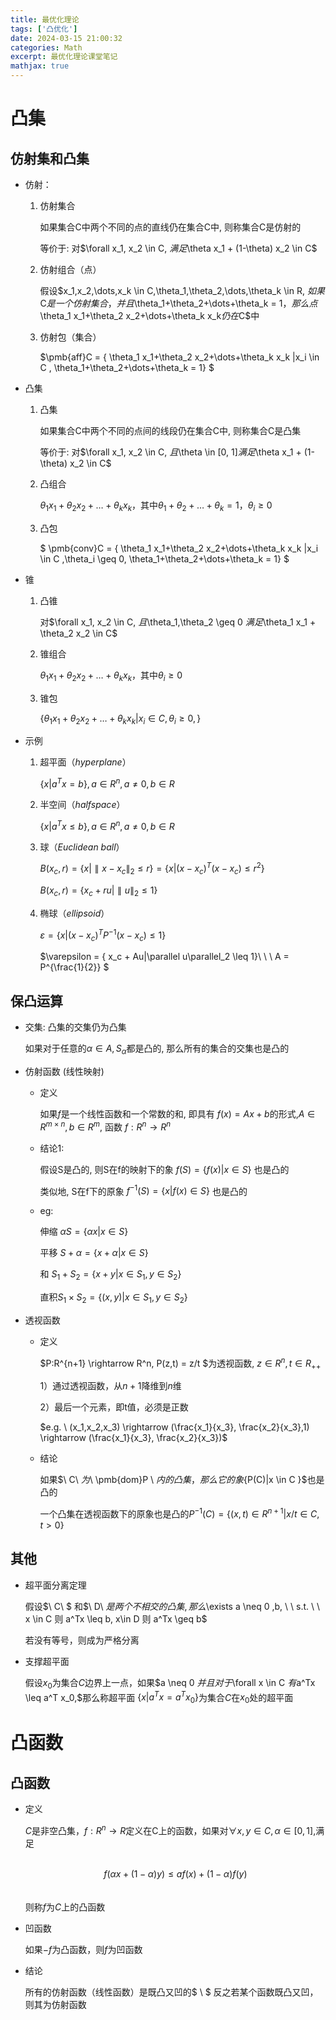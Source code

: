 ```yaml
---
title: 最优化理论
tags: ['凸优化']
date: 2024-03-15 21:00:32
categories: Math
excerpt: 最优化理论课堂笔记
mathjax: true
---
```


# 凸集

## 仿射集和凸集

+ 仿射：
    1. 仿射集合
    
        如果集合C中两个不同的点的直线仍在集合C中, 则称集合C是仿射的

        等价于: 对$\forall x_1, x_2 \in C, $满足$\theta x_1 + (1-\theta) x_2 \in C$
        
    2. 仿射组合（点）
    
        假设$x_1,x_2,\dots,x_k \in C,\theta_1,\theta_2,\dots,\theta_k \in R, $如果$C$是一个仿射集合，并且$\theta_1+\theta_2+\dots+\theta_k = 1$，那么点$\theta_1 x_1+\theta_2 x_2+\dots+\theta_k x_k$仍在$C$中

    3. 仿射包（集合）
    
        $\pmb{aff}C = \{ \theta_1 x_1+\theta_2 x_2+\dots+\theta_k x_k |x_i \in C , \theta_1+\theta_2+\dots+\theta_k = 1\} $
        
+ 凸集
    1. 凸集
        
        如果集合C中两个不同的点间的线段仍在集合C中, 则称集合C是凸集
        
        等价于: 对$\forall x_1, x_2 \in C, $且$\theta \in [0, 1]$满足$\theta x_1 + (1-\theta) x_2 \in C$

    2. 凸组合 
    
        $\theta_1 x_1+\theta_2 x_2+\dots+\theta_k x_k$，其中$\theta_1+\theta_2+\dots+\theta_k = 1，\theta_i \geq 0$
    3. 凸包
    
        $ \pmb{conv}C = \{ \theta_1 x_1+\theta_2 x_2+\dots+\theta_k x_k |x_i \in C ,\theta_i \geq 0, \theta_1+\theta_2+\dots+\theta_k = 1\} $
+ 锥
    1. 凸锥
    
        对$\forall x_1, x_2 \in C, $且$\theta_1,\theta_2 \geq 0 $满足$\theta_1 x_1 + \theta_2 x_2 \in C$
        
    2. 锥组合
        
        $\theta_1 x_1+\theta_2 x_2+\dots+\theta_k x_k$，其中$\theta_i \geq 0$
        
    3. 锥包
    
        $\{ \theta_1 x_1+\theta_2 x_2+\dots+\theta_k x_k |x_i \in C ,\theta_i \geq 0, \}$

+ 示例

    1. 超平面（$hyperplane$）
        
        $\{ x|a^Tx=b\}, a\in R^n, a \neq 0, b\in R$ 
        
    2. 半空间（$halfspace$）
        
        $\{ x|a^Tx \leq b\},a \in R^n, a \neq 0, b\in R$ 
        
    3. 球（$Euclidean \ ball$）
        
        $B(x_c, r) = \{x|\parallel x - x_c\parallel_2 \leq r\} = \{x|(x - x_c)^T(x - x_c) \leq r^2\}$
        
        $B(x_c,r) = \{x_c + ru|\parallel u\parallel_2 \leq 1\}$
        
    4. 椭球（$ellipsoid$）
    
        $\varepsilon = \{x|(x - x_c)^TP^{-1}(x - x_c) \leq 1\}$
        
        $\varepsilon = \{ x_c + Au|\parallel u\parallel_2 \leq 1\}\ \ \ A = P^{\frac{1}{2}} $
        
        
## 保凸运算

+ 交集: 凸集的交集仍为凸集

    如果对于任意的$\alpha \in A, S_\alpha$都是凸的, 那么所有的集合的交集也是凸的

+ 仿射函数 (线性映射)
    + 定义
    
        如果$f$是一个线性函数和一个常数的和, 即具有 $f(x) = Ax + b$的形式,$A \in R^{m\times n}, b \in R^m$, 函数 $f:R^n \rightarrow R^n$

    + 结论1: 

        假设S是凸的, 则S在f的映射下的象 $f(S) = \{ f(x)|x \in S \}$ 也是凸的
            
        类似地, S在f下的原象 $f^{-1}(S) = \{ x| f(x) \in S \}$ 也是凸的
        
    + eg:
    
        伸缩 $\alpha S = \{\alpha x | x \in S\}$
        
        平移 $S + \alpha = \{ x+\alpha | x\in S\}$
        
        和 $S_1 + S_2 = \{ x + y|x\in S_1, y \in S_2 \}$
        
        直积$S_1 \times S_2 = \{ (x , y)|x\in S_1, y \in S_2 \}$
+ 透视函数

    + 定义
        
        $P:R^{n+1} \rightarrow R^n, P(z,t) = z/t $为透视函数, $z \in R^n, t\in R_{++}$
        
        1）通过透视函数，从$n+1$降维到$n$维
        
        2）最后一个元素，即t值，必须是正数
        
        $e.g. \ (x_1,x_2,x_3) \rightarrow (\frac{x_1}{x_3}, \frac{x_2}{x_3},1) \rightarrow (\frac{x_1}{x_3}, \frac{x_2}{x_3})$
    + 结论
        
        如果$\ C\ $为$\ \pmb{dom}P \ $内的凸集，那么它的象$\{P(C)|x \in C \}$也是凸的
        
        一个凸集在透视函数下的原象也是凸的$P^{-1}(C) = \{ (x,t) \in R^{n+1}|x/t \in C,t > 0 \}$

## 其他

+ 超平面分离定理

    假设$\ C\ $ 和$\ D\ $是两个不相交的凸集, 那么$\exists a \neq 0 ,b, \\ \ s.t. \ \ x \in C 则 a^Tx \leq b, x\in D 则 a^Tx \geq b$
    
    若没有等号，则成为严格分离
    
+ 支撑超平面

    假设$x_0$为集合$C$边界上一点，如果$a \neq 0 $并且对于$\forall x \in C $有$a^Tx \leq a^T x_0,$那么称超平面 $\{x|a^Tx = a^T x_0\}$为集合$C$在$x_0$处的超平面
    
# 凸函数

## 凸函数

+ 定义
    
    $C$是非空凸集，$f: R^n \rightarrow R$定义在C上的函数，如果对$\forall x,y \in C, \alpha \in [0,1],$满足<br><br><center>$f(\alpha x + (1-\alpha )y) \leq af(x) + (1-\alpha)f(y)$</center><br><br>则称$f$为$C$上的凸函数
    
+ 凹函数
    
    如果$-f$为凸函数，则$f$为凹函数
    
+ 结论

    所有的仿射函数（线性函数）是既凸又凹的$ \\ $ 反之若某个函数既凸又凹，则其为仿射函数
    